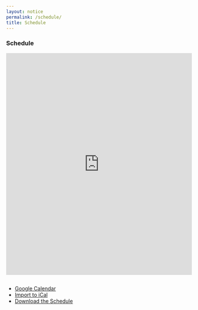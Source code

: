 ```yaml
---
layout: notice
permalink: /schedule/
title: Schedule
---
```


### Schedule

<iframe src="https://calendar.google.com/calendar/embed?showTitle=0&showNav=0&showDate=0&showPrint=0&showTabs=0&showCalendars=0&showTz=0&mode=AGENDA&height=600&wkst=2&bgcolor=%23FFFFFF&src=doonschool.com_hr0ptlq7cm8jeh5pe7gbbcaop8%40group.calendar.google.com&color=%231B887A&ctz=Asia%2FCalcutta" style="border-width:0;margin-bottom: 1em;" width="100%" height="600" frameborder="0" scrolling="no"></iframe>

<ul class="buttons-list">
	<li>
		<a class="btn" href="https://calendar.google.com/calendar/embed?src=doonschool.com_hr0ptlq7cm8jeh5pe7gbbcaop8%40group.calendar.google.com&ctz=Asia/Calcutta&mode=AGENDA&showDate=0&showPrint=0&showTabs=0">Google Calendar</a>
	</li>
	<li>
		<a class="btn" href="https://calendar.google.com/calendar/ical/doonschool.com_hr0ptlq7cm8jeh5pe7gbbcaop8%40group.calendar.google.com/public/basic.ics">Import to iCal</a>
	</li>
	<li>
		<a class="btn" href="/assets/Conference-Schedule-DSMUN-17.pdf">Download the Schedule</a>
	</li>
</ul>